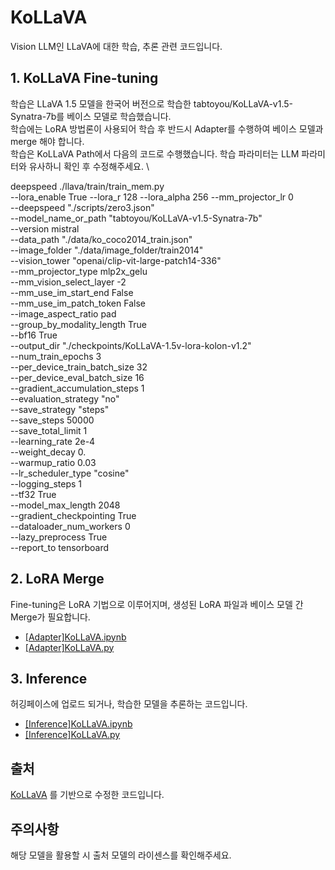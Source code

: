 # KoLLaVA
Vision LLM인 LLaVA에 대한 학습, 추론 관련 코드입니다.

## 1. KoLLaVA Fine-tuning 
학습은 LLaVA 1.5 모델을 한국어 버전으로 학습한 tabtoyou/KoLLaVA-v1.5-Synatra-7b를 베이스 모델로 학습했습니다. \
학습에는 LoRA 방법론이 사용되어 학습 후 반드시 Adapter를 수행하여 베이스 모델과 merge 해야 합니다. \
학습은 KoLLaVA Path에서 다음의 코드로 수행했습니다. 학습 파라미터는 LLM 파라미터와 유사하니 확인 후 수정해주세요. \

deepspeed ./llava/train/train_mem.py \
    --lora_enable True --lora_r 128 --lora_alpha 256 --mm_projector_lr 0 \
    --deepspeed "./scripts/zero3.json" \
    --model_name_or_path "tabtoyou/KoLLaVA-v1.5-Synatra-7b" \
    --version mistral \
    --data_path "./data/ko_coco2014_train.json" \
    --image_folder "./data/image_folder/train2014" \
    --vision_tower "openai/clip-vit-large-patch14-336" \
    --mm_projector_type mlp2x_gelu \
    --mm_vision_select_layer -2 \
    --mm_use_im_start_end False \
    --mm_use_im_patch_token False \
    --image_aspect_ratio pad \
    --group_by_modality_length True \
    --bf16 True \
    --output_dir "./checkpoints/KoLLaVA-1.5v-lora-kolon-v1.2" \
    --num_train_epochs 3 \
    --per_device_train_batch_size 32 \
    --per_device_eval_batch_size 16 \
    --gradient_accumulation_steps 1 \
    --evaluation_strategy "no" \
    --save_strategy "steps" \
    --save_steps 50000 \
    --save_total_limit 1 \
    --learning_rate 2e-4 \
    --weight_decay 0. \
    --warmup_ratio 0.03 \
    --lr_scheduler_type "cosine" \
    --logging_steps 1 \
    --tf32 True \
    --model_max_length 2048 \
    --gradient_checkpointing True \
    --dataloader_num_workers 0 \
    --lazy_preprocess True \
    --report_to tensorboard 

## 2. LoRA Merge
Fine-tuning은 LoRA 기법으로 이루어지며, 생성된 LoRA 파일과 베이스 모델 간 Merge가 필요합니다.
- [[Adapter]KoLLaVA.ipynb](https://github.com/ingwon/KoLLaVA/blob/main/%5BAdapter%5DKoLLaVA.ipynb)
- [[Adapter]KoLLaVA.py](https://github.com/ingwon/KoLLaVA/blob/main/%5BAdapter%5DKoLLaVA.py)

## 3. Inference
허깅페이스에 업로드 되거나, 학습한 모델을 추론하는 코드입니다.
- [[Inference]KoLLaVA.ipynb](https://github.com/ingwon/KoLLaVA/blob/main/%5BInference%5DKoLLaVA.ipynb)
- [[Inference]KoLLaVA.py](https://github.com/ingwon/KoLLaVA/blob/main/%5BInference%5DKoLLaVA.py)
  
## 출처 
[KoLLaVA](https://github.com/tabtoyou/KoLLaVA.git) 를 기반으로 수정한 코드입니다.

## 주의사항
해당 모델을 활용할 시 출처 모델의 라이센스를 확인해주세요. 
